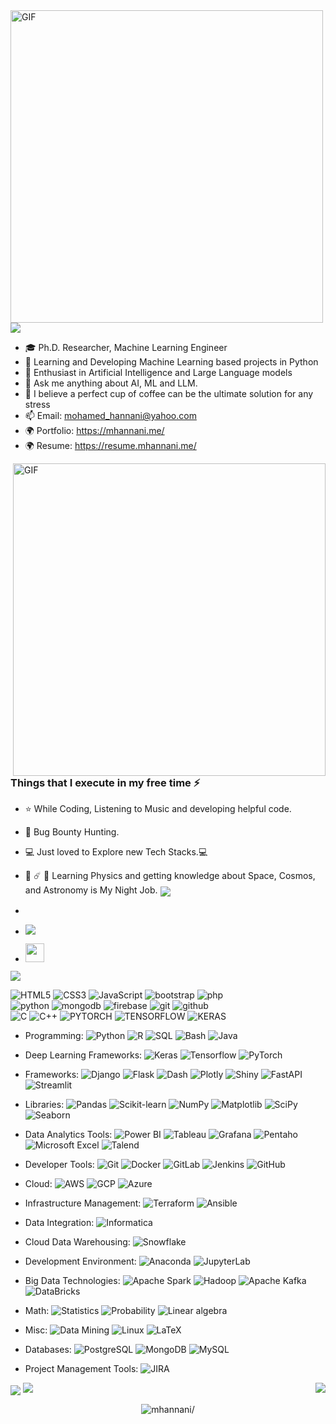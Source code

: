 <img align="left" alt="GIF" src="gif3.gif" width="500"/>
<img align="center" src="about.png?raw=true"/>

- 🎓 Ph.D. Researcher, Machine Learning Engineer
- 🔭 Learning and Developing Machine Learning based projects in Python
- 🌱 Enthusiast in Artificial Intelligence and Large Language models
- 💬 Ask me anything about AI, ML and LLM.
- 🍵 I believe a perfect cup of coffee can be the ultimate solution for any stress
- 📫 Email: mohamed_hannani@yahoo.com
- 🌍 Portfolio: https://mhannani.me/
- 🌍 Resume: https://resume.mhannani.me/

<img align="right" alt="GIF" src="data-science.gif" width="500"/>


##
### Things that I execute in my free time ⚡
- ⭐️ While Coding, Listening to Music and developing helpful code.
- :closed_lock_with_key: Bug Bounty Hunting.
- :computer: Just loved to Explore new Tech Stacks.💻
- 🌌 ☄️ 🔭 Learning Physics and getting knowledge about Space, Cosmos, and Astronomy is My Night Job.
  <img align="center" src="connect.png?raw=true"/>

- <a href="https://www.instagram.com/m__hannani/">
- <a href="https://twitter.com/Mohamed_Hanani4"><img src="https://img.shields.io/badge/twitter%20@Mohamed_Hanani4-DD2476?style=for-the-badge&logo=twitter&logoColor=white"/></a>
- <a href="https://www.linkedin.com/in/mhannani/"><img height="30px" src="https://img.shields.io/badge/My%20Linkedin:%20hannani-DD2476?style=for-the-badge&logo=linkedin&logoColor=white"/></a>

<img align="center" src="skills.png?raw=true">

![HTML5](https://img.shields.io/badge/html%205-grey?style=for-the-badge&logo=html5&logoColor=white&labelColor=8E2DE2)
![CSS3](https://img.shields.io/badge/css%203-grey?style=for-the-badge&logo=css3&logoColor=white&labelColor=8E2DE2)
![JavaScript](https://img.shields.io/badge/-JavaScript-grey?style=for-the-badge&logo=javascript&logoColor=white&labelColor=8E2DE2)
![bootstrap](https://img.shields.io/badge/-bootstrap-grey?style=for-the-badge&logo=bootstrap&logoColor=white&labelColor=8E2DE2)
![php](https://img.shields.io/badge/-php-grey?style=for-the-badge&logo=php&logoColor=white&labelColor=8E2DE2)
<br>
![python](https://img.shields.io/badge/-python-grey?style=for-the-badge&logo=python&logoColor=white&labelColor=8E2DE2)
![mongodb](https://img.shields.io/badge/-mongodb-grey?style=for-the-badge&logo=mongodb&logoColor=white&labelColor=8E2DE2)
![firebase](https://img.shields.io/badge/-firebase-grey?style=for-the-badge&logo=firebase&logoColor=white&labelColor=8E2DE2)
![git](https://img.shields.io/badge/-git-grey?style=for-the-badge&logo=git&logoColor=white&labelColor=8E2DE2)
![github](https://img.shields.io/badge/-github-grey?style=for-the-badge&logo=github&logoColor=white&labelColor=8E2DE2)
<br>
![C](https://img.shields.io/badge/-c-grey?style=for-the-badge&logo=C&logoColor=white&labelColor=8E2DE2)
![C++](https://img.shields.io/badge/-C++-grey?style=for-the-badge&logo=C%2B%2B&logoColor=white&labelColor=8E2DE2)
![PYTORCH](https://img.shields.io/badge/-PYTORCH-grey?style=for-the-badge&logo=PYTORCH&logoColor=white&labelColor=8E2DE2)
![TENSORFLOW](https://img.shields.io/badge/-TENSORFLOW-grey?style=for-the-badge&logo=TENSORFLOW&logoColor=white&labelColor=8E2DE2)
![KERAS](https://img.shields.io/badge/-KERAS-grey?style=for-the-badge&logo=KERAS&logoColor=white&labelColor=8E2DE2)

- Programming: 
![Python](https://img.shields.io/badge/Python-blue)
![R](https://img.shields.io/badge/R-blue)
![SQL](https://img.shields.io/badge/SQL-blue)
![Bash](https://img.shields.io/badge/Bash-blue)
![Java](https://img.shields.io/badge/Java-blue)

- Deep Learning Frameworks: 
![Keras](https://img.shields.io/badge/Keras-blue)
![Tensorflow](https://img.shields.io/badge/Tensorflow-blue)
![PyTorch](https://img.shields.io/badge/PyTorch-blue)

- Frameworks: 
![Django](https://img.shields.io/badge/Django-blue)
![Flask](https://img.shields.io/badge/Flask-blue)
![Dash](https://img.shields.io/badge/Dash-blue)
![Plotly](https://img.shields.io/badge/Plotly-blue)
![Shiny](https://img.shields.io/badge/Shiny-blue)
![FastAPI](https://img.shields.io/badge/FastAPI-blue)
![Streamlit](https://img.shields.io/badge/Streamlit-blue)

- Libraries: 
![Pandas](https://img.shields.io/badge/Pandas-blue)
![Scikit-learn](https://img.shields.io/badge/Scikit--learn-blue)
![NumPy](https://img.shields.io/badge/NumPy-blue)
![Matplotlib](https://img.shields.io/badge/Matplotlib-blue)
![SciPy](https://img.shields.io/badge/SciPy-blue)
![Seaborn](https://img.shields.io/badge/Seaborn-blue)

- Data Analytics Tools: 
![Power BI](https://img.shields.io/badge/Power_BI-blue)
![Tableau](https://img.shields.io/badge/Tableau-blue)
![Grafana](https://img.shields.io/badge/Grafana-blue)
![Pentaho](https://img.shields.io/badge/Pentaho-blue)
![Microsoft Excel](https://img.shields.io/badge/Microsoft_Excel-blue)
![Talend](https://img.shields.io/badge/Talend-blue)

- Developer Tools: 
![Git](https://img.shields.io/badge/Git-blue)
![Docker](https://img.shields.io/badge/Docker-blue)
![GitLab](https://img.shields.io/badge/GitLab-blue)
![Jenkins](https://img.shields.io/badge/Jenkins-blue)
![GitHub](https://img.shields.io/badge/GitHub-blue)

- Cloud: 
![AWS](https://img.shields.io/badge/AWS-blue)
![GCP](https://img.shields.io/badge/GCP-blue)
![Azure](https://img.shields.io/badge/Azure-blue)

- Infrastructure Management: 
![Terraform](https://img.shields.io/badge/Terraform-blue)
![Ansible](https://img.shields.io/badge/Ansible-blue)

- Data Integration: 
![Informatica](https://img.shields.io/badge/Informatica-blue)

- Cloud Data Warehousing: 
![Snowflake](https://img.shields.io/badge/Snowflake-blue)

- Development Environment: 
![Anaconda](https://img.shields.io/badge/Anaconda-blue)
![JupyterLab](https://img.shields.io/badge/JupyterLab-blue)

- Big Data Technologies: 
![Apache Spark](https://img.shields.io/badge/Apache_Spark-blue)
![Hadoop](https://img.shields.io/badge/Hadoop-blue)
![Apache Kafka](https://img.shields.io/badge/Apache_Kafka-blue)
![DataBricks](https://img.shields.io/badge/DataBricks-blue)

- Math: 
![Statistics](https://img.shields.io/badge/Statistics-blue)
![Probability](https://img.shields.io/badge/Probability-blue)
![Linear algebra](https://img.shields.io/badge/Linear_algebra-blue)

- Misc: 
![Data Mining](https://img.shields.io/badge/Data_Mining-blue)
![Linux](https://img.shields.io/badge/Linux-blue)
![LaTeX](https://img.shields.io/badge/LaTeX-blue)

- Databases: 
![PostgreSQL](https://img.shields.io/badge/PostgreSQL-blue)
![MongoDB](https://img.shields.io/badge/MongoDB-blue)
![MySQL](https://img.shields.io/badge/MySQL-blue)

- Project Management Tools: 
![JIRA](https://img.shields.io/badge/JIRA-blue)


<img align="center" src="git.png?raw=true"/>
<img align="right" src="https://github-readme-stats.vercel.app/api/top-langs/?username=mhannani&theme=radical&&count_private=true&title_color=8E2DE2&text_color=fff"/>
<img src="https://github-readme-stats.vercel.app/api?username=mhannani&show_icons=true&count_private=true&bg_color=30,e94393,6e25db&title_color=fff&text_color=fff&icon_color=8E2DE2">


<p align="center">
<img src=https://komarev.com/ghpvc/?username=mhannani alt=mhannani/>
</p>



